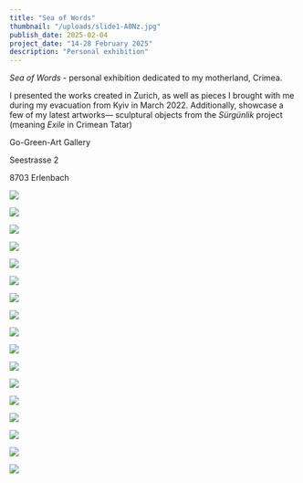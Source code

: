 ```yaml
---
title: "Sea of Words"
thumbnail: "/uploads/slide1-A0Nz.jpg"
publish_date: 2025-02-04
project_date: "14-28 February 2025"
description: "Personal exhibition"
---
```


_Sea of Words_ - personal exhibition dedicated to my motherland, Crimea.

I presented the works created in Zurich, as well as pieces I brought with me during my evacuation from Kyiv in March 2022. Additionally, showcase a few of my latest artworks— sculptural objects from the _Sürgünlik_ project (meaning _Exile_ in Crimean Tatar)

Go-Green-Art Gallery

Seestrasse 2

8703 Erlenbach

![](/uploads/slide1-A0Nz.jpg)

![](/uploads/img_2058-I4MT.jpg)

![](/uploads/img_2062-E0OT.jpg)

![](/uploads/img_2054-E4OD.jpg)

![](/uploads/img_1444-gzNj.jpg)

![](/uploads/img_2158-gwMT.jpg)

![](/uploads/img_1443-k0OT.jpg)

![](/uploads/img_2171-E4MD.jpg)

![](/uploads/img_2179-kxMT.jpg)

![](/uploads/img_2188-IxNT.jpg)

![](/uploads/img_1445-ExMD.jpg)

![](/uploads/img_0891-Q1MT.jpg)

![](/uploads/img_1232-QxNj.jpg)

![](/uploads/img_2126-UzMT.jpg)

![](/uploads/img_2127-k4ND.jpg)

![](/uploads/img_2143-Y2ND.jpg)

![](/uploads/img_2141-AyNT.jpg)
